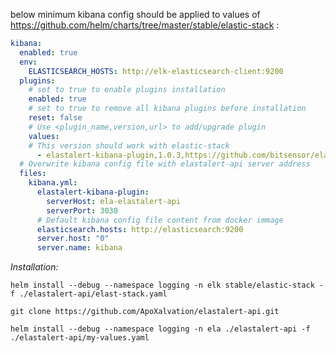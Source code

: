 below minimum kibana config should be applied to values of https://github.com/helm/charts/tree/master/stable/elastic-stack :

```yaml
kibana:
  enabled: true
  env:
    ELASTICSEARCH_HOSTS: http://elk-elasticsearch-client:9200
  plugins:
    # set to true to enable plugins installation
    enabled: true
    # set to true to remove all kibana plugins before installation
    reset: false
    # Use <plugin_name,version,url> to add/upgrade plugin
    values:
    # This version should work with elastic-stack
      - elastalert-kibana-plugin,1.0.3,https://github.com/bitsensor/elastalert-kibana-plugin/releases/download/1.0.3/elastalert-kibana-plugin-1.0.3-6.7.0.zip
  # Overwrite kibana config file with elastalert-api server address
  files:
    kibana.yml:
      elastalert-kibana-plugin:
        serverHost: ela-elastalert-api
        serverPort: 3030
      # Default kibana config file content from docker immage
      elasticsearch.hosts: http://elasticsearch:9200
      server.host: "0"
      server.name: kibana
```
*Installation:* 

`helm install --debug --namespace logging -n elk stable/elastic-stack -f ./elastalert-api/elast-stack.yaml`

`git clone https://github.com/ApoXalvation/elastalert-api.git`

`helm install --debug --namespace logging -n ela ./elastalert-api -f ./elastalert-api/my-values.yaml`

